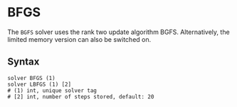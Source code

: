 # BFGS

The `BGFS` solver uses the rank two update algorithm BGFS. Alternatively, the limited memory version can also be switched on.

## Syntax

```
solver BFGS (1)
solver LBFGS (1) [2]
# (1) int, unique solver tag
# [2] int, number of steps stored, default: 20
```
